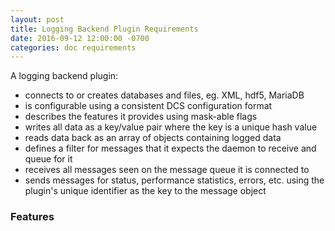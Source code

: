 ```yaml
---
layout: post
title: Logging Backend Plugin Requirements
date: 2016-09-12 12:00:00 -0700
categories: doc requirements
---
```


A logging backend plugin:

* connects to or creates databases and files, eg. XML, hdf5, MariaDB
* is configurable using a consistent DCS configuration format
* describes the features it provides using mask-able flags
* writes all data as a key/value pair where the key is a unique hash value
* reads data back as an array of objects containing logged data
* defines a filter for messages that it expects the daemon to receive and queue for it
* receives all messages seen on the message queue it is connected to
* sends messages for status, performance statistics, errors, etc. using the plugin's unique identifier as the key to the message object

### Features
